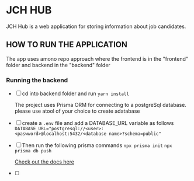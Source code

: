 # JCH HUB

JCH Hub is a web application for storing information about job candidates.

## HOW TO RUN THE APPLICATION

The app uses amono repo approach where the frontend is in the "frontend" folder and backend in the "backend" folder

### Running the backend

- [ ] cd into backend folder and run `yarn install`

  The project uses Prisma ORM for connecting to a postgreSql database.
  please use atool of your choice to create adatabase

- [ ] create a `.env` file and add a DATABASE_URL variable as follows
      `DATABASE_URL="postgresql://<user>:<paswword>@localhost:5432/<database name>?schema=public"`

- [ ] Then run the following prisma commands
      `npx prisma init`
      `npx prisma db push`

  [Check out the docs here](https://www.prisma.io/docs/getting-started/setup-prisma/start-from-scratch/relational-databases/connect-your-database-typescript-postgresql)

- [ ]
